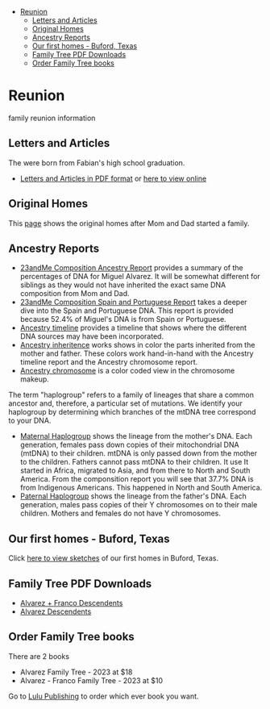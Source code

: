 <!-- TOC -->

- [Reunion](#reunion)
    - [Letters and Articles](#letters-and-articles)
    - [Original Homes](#original-homes)
    - [Ancestry Reports](#ancestry-reports)
    - [Our first homes - Buford, Texas](#our-first-homes---buford-texas)
    - [Family Tree PDF Downloads](#family-tree-pdf-downloads)
    - [Order Family Tree books](#order-family-tree-books)

<!-- /TOC -->

# Reunion
family reunion information

## Letters and Articles
The were born from Fabian's high school graduation.
- [Letters and Articles in PDF format](./LettersArticles.pdf) or [here to view online](LettersArticles.md)

## Original Homes
This [page](./buffordDrawing.md) shows the original homes after Mom and Dad started a family.

## Ancestry Reports
- [23andMe Composition Ancestry Report](./23andMe/ancestry_composition.pdf) provides a summary of the percentages of DNA for Miguel Alvarez. It will be somewhat different for siblings as they would not have inherited the exact same DNA composition from Mom and Dad.
- [23andMe Composition Spain and Portuguese Report](./23andMe/ancestry_composition52.4_SpainishPortuguese.pdf) takes a deeper dive into the Spain and Portuguese DNA. This report is provided because 52.4% of Miguel's DNA is from Spain or Portuguese.
- [Ancestry timeline](./23andMe/ancestry_timeline.pdf) provides a timeline that shows where the different DNA sources may have been incorporated. 
- [Ancestry inheritence](./23andMe/ancestry_inheritence.pdf) works shows in color the parts inherited from the mother and father. These colors work hand-in-hand with the Ancestry timeline report and the Ancestry chromosome report.
- [Ancestry chromosome](./23andMe/ancestry_chromosome.pdf) is a color coded view in the chromosome makeup.

The term "haplogroup" refers to a family of lineages that share a common ancestor and, therefore, a particular set of mutations. We identify your haplogroup by determining which branches of the mtDNA tree correspond to your DNA.

- [Maternal Haplogroup](./23andMe/maternal_haplogroup.pdf) shows the lineage from the mother's DNA. Each generation, females pass down copies of their mitochondrial DNA (mtDNA) to their children. mtDNA is only passed down from the mother to the children. Fathers cannot pass mtDNA to their children. It use  It started in Africa, migrated to Asia, and from there to North and South America. From the componsition report you will see that 37.7% DNA is from Indigenous Americans. This happened in North and South America. 
- [Paternal Haplogroup](./23andMe/paternal_haplogroup.pdf) shows the lineage from the father's DNA. Each generation, males pass copies of their Y chromosomes on to their male children. Mothers and females do not have Y chromosomes.

## Our first homes - Buford, Texas

Click [here to view sketches](buffordDrawing.md) of our first homes in Buford, Texas.

## Family Tree PDF Downloads

- [Alvarez + Franco Descendents](AlvarezFranco2023_06_17.pdf)
- [Alvarez Descendents](Alvarez_2023_06_17.pdf)

## Order Family Tree books
There are 2 books 
- Alvarez Family Tree - 2023 at $18
- Alvarez - Franco Family Tree - 2023 at $10

Go to [Lulu Publishing](https://www.lulu.com/search?page=1&pageSize=4&product=miguel-saul-alvarez%2Calvarez-family-tree-2023%2Cpaperback%2Cproduct-v6g78z.html&q=alvarez+family+tree&adult_audience_rating=00) to order which ever book you want.
